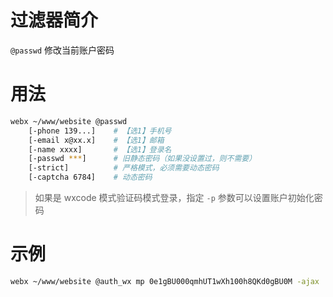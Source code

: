 # 过滤器简介

`@passwd` 修改当前账户密码
    

# 用法

```bash
webx ~/www/website @passwd
    [-phone 139...]    # 【选1】手机号
    [-email x@xx.x]    # 【选1】邮箱
    [-name xxxx]       # 【选1】登录名
    [-passwd ***]      # 旧静态密码（如果没设置过，则不需要）
    [-strict]          # 严格模式，必须需要动态密码
    [-captcha 6784]    # 动态密码
```

> 如果是 wxcode 模式验证码模式登录，指定 `-p` 参数可以设置账户初始化密码

# 示例

```bash
webx ~/www/website @auth_wx mp 0e1gBU000qmhUT1wXh100h8QKd0gBU0M -ajax
```